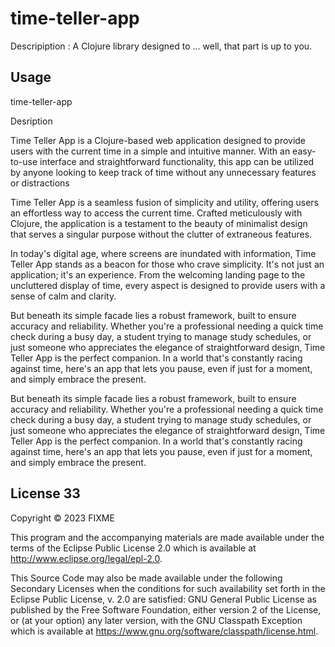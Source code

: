 # time-teller-app

Descripiption : A Clojure library designed to ... well, that part is up to you.

## Usage

time-teller-app

Desription

Time Teller App is a Clojure-based web application designed to provide users with the current time in a simple and intuitive manner. With an easy-to-use interface and straightforward functionality, this app can be utilized by anyone looking to keep track of time without any unnecessary features or distractions

Time Teller App is a seamless fusion of simplicity and utility, offering users an effortless way to access the current time. Crafted meticulously with Clojure, the application is a testament to the beauty of minimalist design that serves a singular purpose without the clutter of extraneous features.

In today's digital age, where screens are inundated with information, Time Teller App stands as a beacon for those who crave simplicity. It's not just an application; it's an experience. From the welcoming landing page to the uncluttered display of time, every aspect is designed to provide users with a sense of calm and clarity.

But beneath its simple facade lies a robust framework, built to ensure accuracy and reliability. Whether you're a professional needing a quick time check during a busy day, a student trying to manage study schedules, or just someone who appreciates the elegance of straightforward design, Time Teller App is the perfect companion. In a world that's constantly racing against time, here's an app that lets you pause, even if just for a moment, and simply embrace the present.


But beneath its simple facade lies a robust framework, built to ensure accuracy and reliability. Whether you're a professional needing a quick time check during a busy day, a student trying to manage study schedules, or just someone who appreciates the elegance of straightforward design, Time Teller App is the perfect companion. In a world that's constantly racing against time, here's an app that lets you pause, even if just for a moment, and simply embrace the present.






## License 33

Copyright © 2023 FIXME

This program and the accompanying materials are made available under the
terms of the Eclipse Public License 2.0 which is available at
http://www.eclipse.org/legal/epl-2.0.

This Source Code may also be made available under the following Secondary
Licenses when the conditions for such availability set forth in the Eclipse
Public License, v. 2.0 are satisfied: GNU General Public License as published by
the Free Software Foundation, either version 2 of the License, or (at your
option) any later version, with the GNU Classpath Exception which is available
at https://www.gnu.org/software/classpath/license.html.
